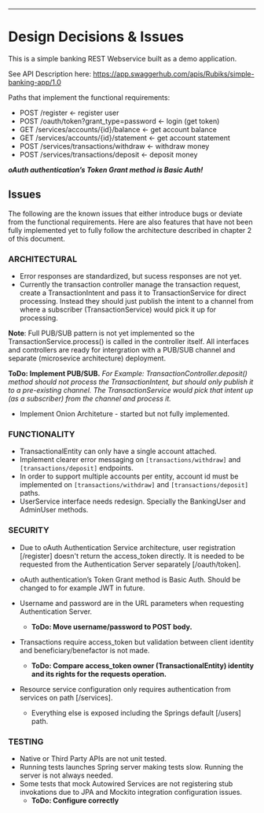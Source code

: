 -----------------------------
# Design Decisions & Issues #

This is a simple banking REST Webservice built as a demo application.

See API Description here: https://app.swaggerhub.com/apis/Rubiks/simple-banking-app/1.0 

Paths that implement the functional requirements:
* POST /register                    			← register user
* POST /oauth/token?grant_type=password    	← login (get token)
* GET /services/accounts/{id}/balance        	← get account balance
* GET /services/accounts/{id}/statement       ← get account statement
* POST /services/transactions/withdraw        ← withdraw money
* POST /services/transactions/deposit        	← deposit money

___oAuth authentication’s Token Grant method is Basic Auth!___


## Issues ##
The following are the known issues that either introduce bugs or deviate from the functional requirements. 
Here are also features that have not been fully implemented yet to fully follow the architecture described in chapter 2 of this document. 

### ARCHITECTURAL ###
* Error responses are standardized, but sucess responses are not yet. 
* Currently the transaction controller manage the transaction request, create a TransactionIntent  and pass it to TransactionService for direct processing. Instead they should just publish the intent to a channel from where a subscriber (TransactionService) would pick it up for processing. 

**Note**: Full PUB/SUB pattern is not yet implemented so the TransactionService.process() is called in the controller itself. All interfaces and controllers are ready for intergration with a PUB/SUB channel and separate (microsevice architecture) deployment. 

**ToDo: Implement PUB/SUB.**
_For Example: TransactionController.deposit() method should not process the TransactionIntent, but should only publish it to a pre-existing channel. The TransactionService would pick that intent up (as a subscriber) from the channel and process it._
* Implement Onion Architeture - started but not fully implemented.

### FUNCTIONALITY ###
* TransactionalEntity can only have a single account attached. 
* Implement clearer error messaging on `[transactions/withdraw]` and `[transactions/deposit]` endpoints.
* In order to support multiple accounts per entity, account id must be implemented on `[transactions/withdraw]` and `[transactions/deposit]` paths.
* UserService interface needs redesign. Specially the BankingUser and AdminUser methods.

### SECURITY ###
* Due to oAuth Authentication Service architecture, user registration [/register] doesn't return the access_token directly. It is needed to be requested from the Authentication Server separately [/oauth/token].
* oAuth authentication’s Token Grant method is Basic Auth. Should be changed to for example JWT in future.
* Username and password are in the URL parameters when requesting Authentication Server. 
	* **ToDo: Move username/password to POST body.**

* Transactions require access_token but validation between client identity and beneficiary/benefactor is not made. 
	* **ToDo: Compare access_token owner (TransactionalEntity)  identity and its rights for the requests operation.**

* Resource service configuration only requires authentication from services on path [/services].
	* Everything else is exposed including the Springs default [/users] path.

### TESTING ###
* Native or Third Party APIs are not unit tested.
* Running tests launches Spring server making tests slow. Running the server is not always needed.
* Some tests that mock Autowired Services  are not registering stub invokations due to JPA and Mockito integration configuration issues.
	* **ToDo: Configure correctly**

